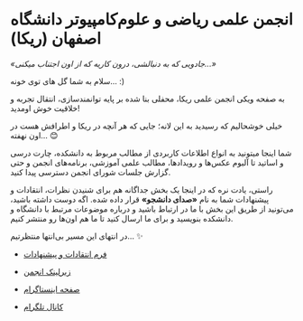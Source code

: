 # انجمن علمی ریاضی و علوم‌کامپیوتر دانشگاه اصفهان (ریکا)
  
  
*«جادویی که به دنبالشی، درون کاریه که از اون اجتناب میکنی...»*
  
  
سلام به شما گل های توی خونه... :)

به صفحه ویکی انجمن علمی ریکا، محفلی بنا شده بر پایه توانمندسازی، انتقال تجربه و خلاقیت خوش اومدید!  
  
  
خیلی خوشحالیم که رسیدید به این لانه؛ جایی که هر آنچه در ریکا و اطرافش هست در اون نهفته... 😊  
  

شما اینجا میتونید به انواع اطلاعات کاربردی از مطالب مربوط به دانشکده، چارت درسی و اساتید تا آلبوم عکس‌ها و رویداد‌ها، مطالب علمی آموزشی، برنامه‌های انجمن و حتی گزارش جلسات شورای انجمن دسترسی پیدا کنید.  
  
  
راستی، یادت نره که در اینجا یک بخش جداگانه هم برای شنیدن نظرات، انتقادات و پیشنهادات شما به نام **«صدای دانشجو»** قرار داده‌ شده. اگه دوست داشته باشید، می‌تونید از طریق این بخش با ما در ارتباط باشید و درباره موضوعات مرتبط با دانشگاه و دانشکده بنویسید و برای ما ارسال کنید تا ما هم اون‌ها رو منتشر کنیم‌‌.  
  
  
در انتهای این مسیر بی‌انتها منتظرتیم... ✨


- [فرم انتقادات و پیشنهادات](https://app.epoll.pro/31821200) 

- [زیرلینک انجمن](https://zil.ink/AMCSUI)

- [صفحه اینستاگرام](http://instagram.com/AMCSUI)

- [کانال تلگرام](https://t.me/AMCSUI)
